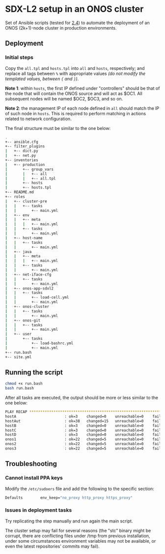 # SDX-L2 setup in an ONOS cluster

Set of Ansible scripts (tested for [2.4](http://docs.ansible.com/ansible/2.4/index.html)) to automate the deployment of an ONOS (2k+1)-node cluster in production environments.

## Deployment

### Initial steps

Copy the `all.tpl` and `hosts.tpl` into `all` and `hosts`, respectively; and replace all tags between `%` with appropriate values *(do not modify the templated values, between `{` and `}`)*.

**Note 1**: within `hosts`, the first IP defined under "controllers" should be that of the node that will contain the ONOS source and will act as $OC1. All subsequent nodes will be named $OC2, $OC3, and so on.

**Note 2**: the management IP of each node defined in `all` should match the IP of such node in `hosts`. This is required to perform matching in actions related to network configuration.

The final structure must be similar to the one below:

```bash
.
+-- ansible.cfg
+-- filter_plugins
|   +-- dict.py
|   +-- net.py
+-- inventories
|   +-- production
|       +-- group_vars
|       |   +-- all
|       |   +-- all.tpl
|       +-- hosts
|       +-- hosts.tpl
+-- README.md
+-- roles
|   +-- cluster-pre
|   |   +-- tasks
|   |       +-- main.yml
|   +-- env
|   |   +-- meta
|   |   |   +-- main.yml
|   |   +-- tasks
|   |       +-- main.yml
|   +-- host-name
|   |   +-- tasks
|   |       +-- main.yml
|   +-- java
|   |   +-- meta
|   |   |   +-- main.yml
|   |   +-- tasks
|   |       +-- main.yml
|   +-- net-iface-cfg
|   |   +-- tasks
|   |       +-- main.yml
|   +-- onos-app-sdxl2
|   |   +-- tasks
|   |       +-- load-cell.yml
|   |       +-- main.yml
|   +-- onos-cluster
|   |   +-- tasks
|   |       +-- main.yml
|   +-- onos-git
|   |   +-- tasks
|   |       +-- main.yml
|   +-- user
|       +-- tasks
|           +-- load-bashrc.yml
|           +-- main.yml
+-- run.bash
+-- site.yml
```

## Running the script

```bash
chmod +x run.bash
bash run.bash
```

After all tasks are executed, the output should be more or less similar to the one below:

```bash
PLAY RECAP ******************************************************************
hostA                      : ok=3    changed=0    unreachable=0    failed=0
hostAut                    : ok=38   changed=15   unreachable=0    failed=0
hostB                      : ok=3    changed=0    unreachable=0    failed=0
hostC                      : ok=3    changed=0    unreachable=0    failed=0
hostD                      : ok=3    changed=0    unreachable=0    failed=0
onos1                      : ok=22   changed=5    unreachable=0    failed=0
onos2                      : ok=22   changed=5    unreachable=0    failed=0
onos3                      : ok=22   changed=5    unreachable=0    failed=0
```

## Troubleshooting

### Cannot install PPA keys

Modify the `/etc/sudoers` file and add the following to the specific section:

```bash
Defaults        env_keep="no_proxy http_proxy https_proxy"
```

### Issues in deployment tasks

Try replicating the step manually and run again the main script.

The cluster setup may fail for several reasons (the "stc" binary might be corrupt, there are conflicting files under /tmp from previous installation, under some circumstances environment variables may not be available, or even the latest repositories' commits may fail).
